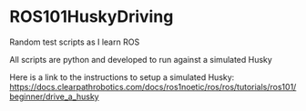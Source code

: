 # ROS101HuskyDriving
Random test scripts as I learn ROS

All scripts are python and developed to run against a simulated Husky

Here is a link to the instructions to setup a simulated Husky: https://docs.clearpathrobotics.com/docs/ros1noetic/ros/ros/tutorials/ros101/beginner/drive_a_husky
